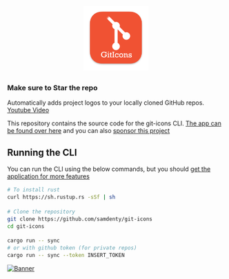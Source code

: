 <h1 align="center">
  <img src="./logo.png" width="150">
</h1>

### Make sure to **Star** the repo

Automatically adds project logos to your locally cloned GitHub repos. [Youtube Video](https://www.youtube.com/watch?v=jrO3qSEpAFU)

This repository contains the source code for the git-icons CLI. [The app can be found over here](https://samddenty.gumroad.com/l/git-icons) and you can also [sponsor this project](https://github.com/sponsors/samdenty)

## Running the CLI

You can run the CLI using the below commands, but you should [get the application for more features](https://samddenty.gumroad.com/l/git-icons)

<!-- brew install mysql-client
cargo install diesel_cli --no-default-features --features mysql -->

```bash
# To install rust
curl https://sh.rustup.rs -sSf | sh

# Clone the repository
git clone https://github.com/samdenty/git-icons
cd git-icons

cargo run -- sync
# or with github token (for private repos)
cargo run -- sync --token INSERT_TOKEN
```

[![Banner](./banner.gif)](https://samddenty.gumroad.com/l/git-icons)
